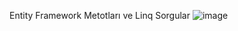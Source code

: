 
 Entity Framework Metotları ve Linq Sorgular
![image](https://github.com/user-attachments/assets/4510164c-09ce-487f-bf0d-705b5a1d8af0)
